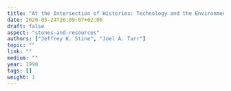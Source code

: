 ```yaml
---
title: "At the Intersection of Histories: Technology and the Environment"
date: 2020-05-24T20:09:07+02:00
draft: false
aspect: "stones-and-resources"
authors: ["Jeffrey K. Stine", "Joel A. Tarr"]
topic: ""
link: ""
medium: ""
year: 1990
tags: []
weight: 1
---
```

